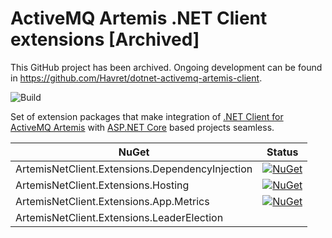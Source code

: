 # ActiveMQ Artemis .NET Client extensions [Archived]
This GitHub project has been archived. Ongoing development can be found in https://github.com/Havret/dotnet-activemq-artemis-client.

![Build](https://github.com/Havret/activemq-artemis-extensions-aspnetcore/workflows/Build/badge.svg)

Set of extension packages that make integration of [.NET Client for ActiveMQ Artemis](https://github.com/Havret/dotnet-activemq-artemis-client) with [ASP.NET Core](https://github.com/dotnet/aspnetcore) based projects seamless.

|NuGet|Status|
|------|-------------|
|ArtemisNetClient.Extensions.DependencyInjection|[![NuGet](https://img.shields.io/nuget/vpre/ArtemisNetClient.Extensions.DependencyInjection.svg)](https://www.nuget.org/packages/ArtemisNetClient.Extensions.DependencyInjection/)
|ArtemisNetClient.Extensions.Hosting |[![NuGet](https://img.shields.io/nuget/vpre/ArtemisNetClient.Extensions.Hosting.svg)](https://www.nuget.org/packages/ArtemisNetClient.Extensions.Hosting/)
|ArtemisNetClient.Extensions.App.Metrics |[![NuGet](https://img.shields.io/nuget/vpre/ArtemisNetClient.Extensions.App.Metrics.svg)](https://www.nuget.org/packages/ArtemisNetClient.Extensions.App.Metrics/)
|ArtemisNetClient.Extensions.LeaderElection |
